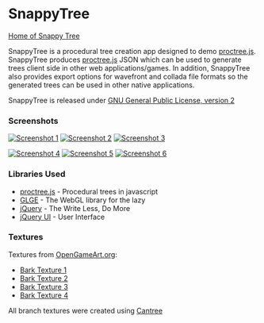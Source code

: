 SnappyTree
=======

[Home of Snappy Tree](http://www.snappytree.com)

SnappyTree is a procedural tree creation app designed to demo [proctree.js](https://github.com/supereggbert/proctree.js).  SnappyTree produces [proctree.js](https://github.com/supereggbert/proctree.js) JSON which can be used to generate trees client side in other web applications/games.  In addition, SnappyTree also provides export options for wavefront and collada file formats so the generated trees can be used in other native applications.

SnappyTree is released under [GNU General Public License, version 2](http://www.gnu.org/licenses/gpl-2.0.html)


### Screenshots ###
[![Screenshot 1](https://github.com/supereggbert/SnappyTree/raw/master/images/screens/thumb1.jpg)](https://github.com/supereggbert/SnappyTree/raw/master/images/screens/screen1.jpg)
[![Screenshot 2](https://github.com/supereggbert/SnappyTree/raw/master/images/screens/thumb2.jpg)](https://github.com/supereggbert/SnappyTree/raw/master/images/screens/screen2.jpg)
[![Screenshot 3](https://github.com/supereggbert/SnappyTree/raw/master/images/screens/thumb3.jpg)](https://github.com/supereggbert/SnappyTree/raw/master/images/screens/screen3.jpg)

[![Screenshot 4](https://github.com/supereggbert/SnappyTree/raw/master/images/screens/thumb4.jpg)](https://github.com/supereggbert/SnappyTree/raw/master/images/screens/screen4.jpg)
[![Screenshot 5](https://github.com/supereggbert/SnappyTree/raw/master/images/screens/thumb5.jpg)](https://github.com/supereggbert/SnappyTree/raw/master/images/screens/screen5.jpg)
[![Screenshot 6](https://github.com/supereggbert/SnappyTree/raw/master/images/screens/thumb6.jpg)](https://github.com/supereggbert/SnappyTree/raw/master/images/screens/screen6.jpg)

    
### Libraries Used ###

* [proctree.js](https://github.com/supereggbert/proctree.js)  - Procedural trees in javascript
* [GLGE](https://github.com/supereggbert/GLGE)  - The WebGL library for the lazy
* [jQuery](http://jquery.com/) - The Write Less, Do More
* [jQuery UI](http://jqueryui.com/)  - User Interface

### Textures ###

Textures from [OpenGameArt.org](http://opengameart.org):
* [Bark Texture 1](http://opengameart.org/node/8153)
* [Bark Texture 2](http://opengameart.org/node/10050)
* [Bark Texture 3](http://opengameart.org/node/8341)
* [Bark Texture 4](http://opengameart.org/node/7929)

All branch textures were created using [Cantree](http://arnaud.ile.nc/cantree/)